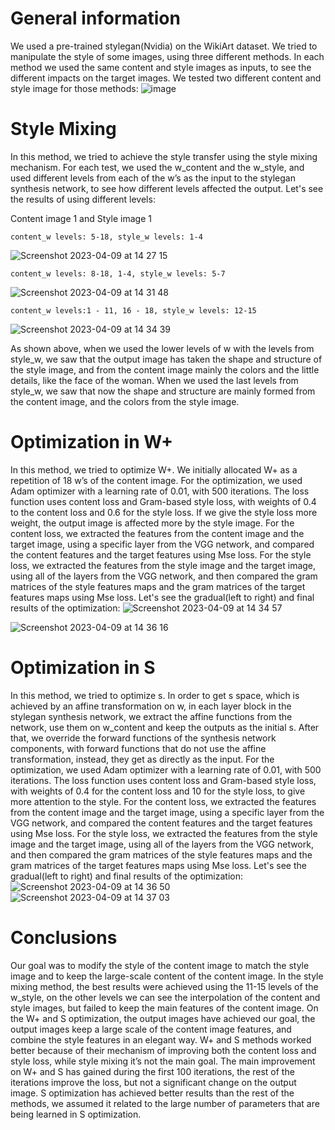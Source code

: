 # General information

We used a pre-trained stylegan(Nvidia) on the WikiArt dataset.
We tried to manipulate the style of some images, using three different methods.
In each method we used the same content and style images as inputs, to see the
different impacts on the target images. We tested two different content and
style image for those methods:
![image](https://user-images.githubusercontent.com/49129250/230769846-6aa54c78-b535-418c-86e4-2589e572b56c.png)


# Style Mixing

In this method, we tried to achieve the style transfer using the style mixing
mechanism. For each test, we used the w_content and the w_style, and used
different levels from each of the w’s as the input to the stylegan synthesis
network, to see how different levels affected the output. Let's see the results of
using different levels:

Content image 1 and Style image 1

```
content_w levels: 5-18, style_w levels: 1-4
```
![Screenshot 2023-04-09 at 14 27 15](https://user-images.githubusercontent.com/49129250/230769866-c39770c0-41bc-4ead-9c26-9d1623433db7.png)

```
content_w levels: 8-18, 1-4, style_w levels: 5-7
```
![Screenshot 2023-04-09 at 14 31 48](https://user-images.githubusercontent.com/49129250/230770051-49f82d66-9483-40a8-9876-724e6584a5a5.png)

```
content_w levels:1 - 11, 16 - 18, style_w levels: 12-15
```
![Screenshot 2023-04-09 at 14 34 39](https://user-images.githubusercontent.com/49129250/230770147-7fcc927d-d9bf-4f5f-b833-d7af96689e34.png)


As shown above, when we used the lower levels of w with the levels from
style_w, we saw that the output image has taken the shape and structure of the
style image, and from the content image mainly the colors and the little details,
like the face of the woman. When we used the last levels from style_w, we saw
that now the shape and structure are mainly formed from the content image, and
the colors from the style image.

# Optimization in W+

In this method, we tried to optimize W+. We initially allocated W+ as a repetition
of 18 w’s of the content image. For the optimization, we used Adam optimizer
with a learning rate of 0.01, with 500 iterations. The loss function uses content
loss and Gram-based style loss, with weights of 0.4 to the content loss and
0.6 for the style loss. If we give the style loss more weight, the output image is affected more by the style image. For the content loss, we extracted the
features from the content image and the target image, using a specific layer from
the VGG network, and compared the content features and the target features
using Mse loss. For the style loss, we extracted the features from the style image
and the target image, using all of the layers from the VGG network, and then
compared the gram matrices of the style features maps and the gram matrices of
the target features maps using Mse loss. Let's see the gradual(left to right) and
final results of the optimization:
![Screenshot 2023-04-09 at 14 34 57](https://user-images.githubusercontent.com/49129250/230770174-9dfe3f43-9115-44ce-a5f7-9ff2f50b0e77.png)

![Screenshot 2023-04-09 at 14 36 16](https://user-images.githubusercontent.com/49129250/230770230-3ed00f05-4820-4c95-b717-2dcf0ff48b86.png)

# Optimization in S

In this method, we tried to optimize s. In order to get s space, which is achieved
by an affine transformation on w, in each layer block in the stylegan synthesis
network, we extract the affine functions from the network, use them on w_content
and keep the outputs as the initial s. After that, we override the forward functions
of the synthesis network components, with forward functions that do not use the
affine transformation, instead, they get as directly as the input. For the
optimization, we used Adam optimizer with a learning rate of 0.01, with 500
iterations. The loss function uses content loss and Gram-based style loss, with
weights of 0.4 for the content loss and 10 for the style loss, to give more
attention to the style. For the content loss, we extracted the features from the
content image and the target image, using a specific layer from the VGG
network, and compared the content features and the target features using Mse
loss. For the style loss, we extracted the features from the style image and the
target image, using all of the layers from the VGG network, and then compared
the gram matrices of the style features maps and the gram matrices of the target
features maps using Mse loss. Let's see the gradual(left to right) and final results
of the optimization:
![Screenshot 2023-04-09 at 14 36 50](https://user-images.githubusercontent.com/49129250/230770250-609365fa-c312-40d9-9e65-5da520979972.png)
![Screenshot 2023-04-09 at 14 37 03](https://user-images.githubusercontent.com/49129250/230770264-a1ec7f50-f46c-40dc-96a1-450fa5974c13.png)


# Conclusions

Our goal was to modify the style of the content image to match
the style image and to keep the large-scale content of the content image. In the
style mixing method, the best results were achieved using the 11-15 levels of the
w_style, on the other levels we can see the interpolation of the content and style
images, but failed to keep the main features of the content image. On the W+
and S optimization, the output images have achieved our goal, the output images
keep a large scale of the content image features, and combine the style features
in an elegant way. W+ and S methods worked better because of their mechanism
of improving both the content loss and style loss, while style mixing it’s not
the main goal. The main improvement on W+ and S has gained during the first
100 iterations, the rest of the iterations improve the loss, but not a significant
change on the output image. S optimization has achieved better results than the
rest of the methods, we assumed it related to the large number of parameters
that are being learned in S optimization.



